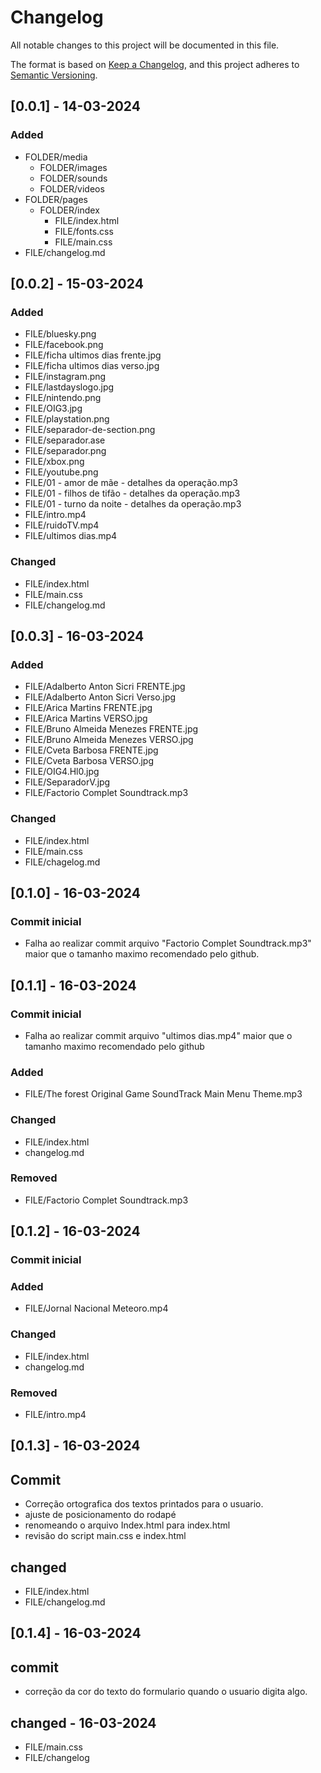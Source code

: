# Changelog

All notable changes to this project will be documented in this file.

The format is based on [Keep a Changelog](https://keepachangelog.com/en/1.1.0/),
and this project adheres to [Semantic Versioning](https://semver.org/spec/v2.0.0.html).

## [0.0.1] - 14-03-2024
### Added
- FOLDER/media
    - FOLDER/images
    - FOLDER/sounds
    - FOLDER/videos
- FOLDER/pages
    - FOLDER/index
        - FILE/index.html
        - FILE/fonts.css
        - FILE/main.css
- FILE/changelog.md

## [0.0.2] - 15-03-2024
### Added
- FILE/bluesky.png
- FILE/facebook.png
- FILE/ficha ultimos dias frente.jpg
- FILE/ficha ultimos dias verso.jpg
- FILE/instagram.png
- FILE/lastdayslogo.jpg
- FILE/nintendo.png
- FILE/OIG3.jpg
- FILE/playstation.png
- FILE/separador-de-section.png
- FILE/separador.ase
- FILE/separador.png
- FILE/xbox.png
- FILE/youtube.png
- FILE/01 - amor de mãe - detalhes da operação.mp3
- FILE/01 - filhos de tifão - detalhes da operação.mp3
- FILE/01 - turno da noite - detalhes da operação.mp3
- FILE/intro.mp4
- FILE/ruidoTV.mp4
- FILE/ultimos dias.mp4
### Changed
- FILE/index.html
- FILE/main.css
- FILE/changelog.md

## [0.0.3] - 16-03-2024
### Added
- FILE/Adalberto Anton Sicri FRENTE.jpg
- FILE/Adalberto Anton Sicri Verso.jpg
- FILE/Arica Martins FRENTE.jpg
- FILE/Arica Martins VERSO.jpg
- FILE/Bruno Almeida Menezes FRENTE.jpg
- FILE/Bruno Almeida Menezes VERSO.jpg
- FILE/Cveta Barbosa FRENTE.jpg
- FILE/Cveta Barbosa VERSO.jpg
- FILE/OIG4.Hl0.jpg
- FILE/SeparadorV.jpg
- FILE/Factorio Complet Soundtrack.mp3

### Changed
- FILE/index.html
- FILE/main.css
- FILE/chagelog.md

## [0.1.0] - 16-03-2024
### Commit inicial
 - Falha ao realizar commit arquivo "Factorio Complet Soundtrack.mp3" maior que o tamanho maximo recomendado pelo github.

## [0.1.1] - 16-03-2024
### Commit inicial
- Falha ao realizar commit arquivo "ultimos dias.mp4" maior que o tamanho maximo recomendado pelo github
### Added
- FILE/The forest Original Game SoundTrack Main Menu Theme.mp3
### Changed
- FILE/index.html
- changelog.md
### Removed
- FILE/Factorio Complet Soundtrack.mp3

## [0.1.2] - 16-03-2024
### Commit inicial
### Added
- FILE/Jornal Nacional Meteoro.mp4
### Changed
- FILE/index.html
- changelog.md
### Removed
- FILE/intro.mp4

## [0.1.3] - 16-03-2024
## Commit
- Correção ortografica dos textos printados para o usuario.
- ajuste de posicionamento do rodapé
- renomeando o arquivo Index.html para index.html
- revisão do script main.css e index.html

## changed
- FILE/index.html
- FILE/changelog.md

## [0.1.4] - 16-03-2024
## commit
- correção da cor do texto do formulario quando o usuario digita algo.

## changed - 16-03-2024
- FILE/main.css
- FILE/changelog